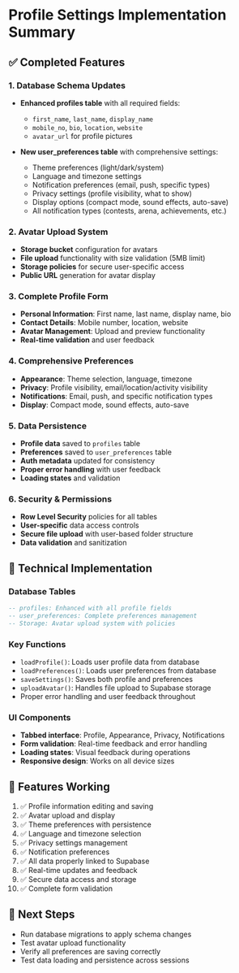 # Profile Settings Implementation Summary

## ✅ Completed Features

### 1. Database Schema Updates
- **Enhanced profiles table** with all required fields:
  - `first_name`, `last_name`, `display_name`
  - `mobile_no`, `bio`, `location`, `website`
  - `avatar_url` for profile pictures
  
- **New user_preferences table** with comprehensive settings:
  - Theme preferences (light/dark/system)
  - Language and timezone settings
  - Notification preferences (email, push, specific types)
  - Privacy settings (profile visibility, what to show)
  - Display options (compact mode, sound effects, auto-save)
  - All notification types (contests, arena, achievements, etc.)

### 2. Avatar Upload System
- **Storage bucket** configuration for avatars
- **File upload** functionality with size validation (5MB limit)
- **Storage policies** for secure user-specific access
- **Public URL** generation for avatar display

### 3. Complete Profile Form
- **Personal Information**: First name, last name, display name, bio
- **Contact Details**: Mobile number, location, website
- **Avatar Management**: Upload and preview functionality
- **Real-time validation** and user feedback

### 4. Comprehensive Preferences
- **Appearance**: Theme selection, language, timezone
- **Privacy**: Profile visibility, email/location/activity visibility
- **Notifications**: Email, push, and specific notification types
- **Display**: Compact mode, sound effects, auto-save

### 5. Data Persistence
- **Profile data** saved to `profiles` table
- **Preferences** saved to `user_preferences` table
- **Auth metadata** updated for consistency
- **Proper error handling** with user feedback
- **Loading states** and validation

### 6. Security & Permissions
- **Row Level Security** policies for all tables
- **User-specific** data access controls
- **Secure file upload** with user-based folder structure
- **Data validation** and sanitization

## 🔧 Technical Implementation

### Database Tables
```sql
-- profiles: Enhanced with all profile fields
-- user_preferences: Complete preferences management
-- Storage: Avatar upload system with policies
```

### Key Functions
- `loadProfile()`: Loads user profile data from database
- `loadPreferences()`: Loads user preferences from database
- `saveSettings()`: Saves both profile and preferences
- `uploadAvatar()`: Handles file upload to Supabase storage
- Proper error handling and user feedback throughout

### UI Components
- **Tabbed interface**: Profile, Appearance, Privacy, Notifications
- **Form validation**: Real-time feedback and error handling
- **Loading states**: Visual feedback during operations
- **Responsive design**: Works on all device sizes

## 🎯 Features Working
1. ✅ Profile information editing and saving
2. ✅ Avatar upload and display
3. ✅ Theme preferences with persistence
4. ✅ Language and timezone selection
5. ✅ Privacy settings management
6. ✅ Notification preferences
7. ✅ All data properly linked to Supabase
8. ✅ Real-time updates and feedback
9. ✅ Secure data access and storage
10. ✅ Complete form validation

## 🚀 Next Steps
- Run database migrations to apply schema changes
- Test avatar upload functionality
- Verify all preferences are saving correctly
- Test data loading and persistence across sessions